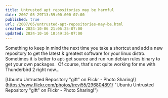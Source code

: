 ```yaml
---
title: Untrusted apt repositories may be harmful
date: 2007-05-29T13:59:00.000-07:00
published: true
url: /2007/05/untrusted-apt-repositories-may-be.html
created: 2024-10-06 21:06:25-07:00
updated: 2024-10-10 10:49:36-07:00
---
```


Something to keep in mind the next time you take a shortcut and add a new repository to get the latest & greatest software for your linux distro.  Sometimes it is better to apt-get source <pkg name> and run run debian rules binary to get your own packages.  Of course, that's not quite working for me with Thunderbird 2 right now...  
  
[Ubuntu Untrusted Repository "gift" on Flickr - Photo Sharing!](https://www.flickr.com/photos/trevi55/296804891/ "Ubuntu Untrusted Repository "gift" on Flickr - Photo Sharing!")